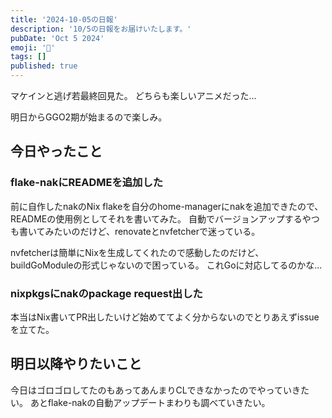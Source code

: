 ```yaml
---
title: '2024-10-05の日報'
description: '10/5の日報をお届けいたします。'
pubDate: 'Oct 5 2024'
emoji: '🦊'
tags: []
published: true
---
```


マケインと逃げ若最終回見た。 どちらも楽しいアニメだった...

明日からGGO2期が始まるので楽しみ。

## 今日やったこと

### flake-nakにREADMEを追加した

前に自作したnakのNix
flakeを自分のhome-managerにnakを追加できたので、READMEの使用例としてそれを書いてみた。
自動でバージョンアップするやつも書いてみたいのだけど、renovateとnvfetcherで迷っている。

nvfetcherは簡単にNixを生成してくれたので感動したのだけど、buildGoModuleの形式じゃないので困っている。
これGoに対応してるのかな...

### nixpkgsにnakのpackage request出した

本当はNix書いてPR出したいけど始めててよく分からないのでとりあえずissueを立てた。

## 明日以降やりたいこと

今日はゴロゴロしてたのもあってあんまりCLできなかったのでやっていきたい。
あとflake-nakの自動アップデートまわりも調べていきたい。
